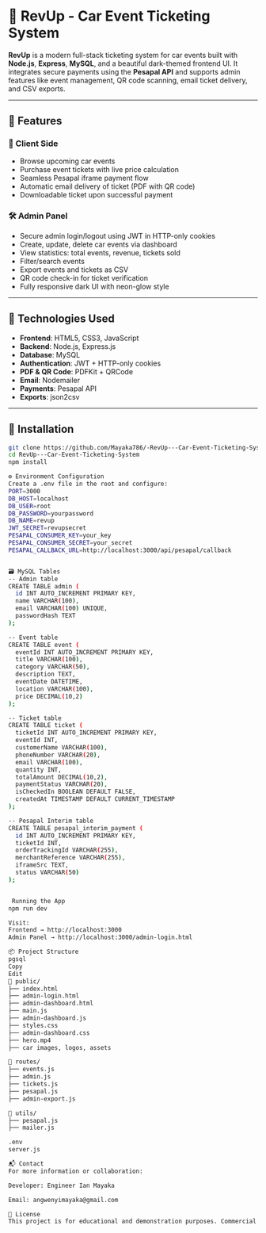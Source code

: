 # 🚗 RevUp - Car Event Ticketing System

**RevUp** is a modern full-stack ticketing system for car events built with **Node.js**, **Express**, **MySQL**, and a beautiful dark-themed frontend UI. It integrates secure payments using the **Pesapal API** and supports admin features like event management, QR code scanning, email ticket delivery, and CSV exports.

---

## 🔧 Features

### 🎫 Client Side
- Browse upcoming car events
- Purchase event tickets with live price calculation
- Seamless Pesapal iframe payment flow
- Automatic email delivery of ticket (PDF with QR code)
- Downloadable ticket upon successful payment

### 🛠️ Admin Panel
- Secure admin login/logout using JWT in HTTP-only cookies
- Create, update, delete car events via dashboard
- View statistics: total events, revenue, tickets sold
- Filter/search events
- Export events and tickets as CSV
- QR code check-in for ticket verification
- Fully responsive dark UI with neon-glow style

---

## 🧾 Technologies Used

- **Frontend**: HTML5, CSS3, JavaScript
- **Backend**: Node.js, Express.js
- **Database**: MySQL
- **Authentication**: JWT + HTTP-only cookies
- **PDF & QR Code**: PDFKit + QRCode
- **Email**: Nodemailer
- **Payments**: Pesapal API
- **Exports**: json2csv

---

## 🚀 Installation

```bash
git clone https://github.com/Mayaka786/-RevUp---Car-Event-Ticketing-System.git
cd RevUp---Car-Event-Ticketing-System
npm install

⚙️ Environment Configuration
Create a .env file in the root and configure:
PORT=3000
DB_HOST=localhost
DB_USER=root
DB_PASSWORD=yourpassword
DB_NAME=revup
JWT_SECRET=revupsecret
PESAPAL_CONSUMER_KEY=your_key
PESAPAL_CONSUMER_SECRET=your_secret
PESAPAL_CALLBACK_URL=http://localhost:3000/api/pesapal/callback


🗃️ MySQL Tables
-- Admin table
CREATE TABLE admin (
  id INT AUTO_INCREMENT PRIMARY KEY,
  name VARCHAR(100),
  email VARCHAR(100) UNIQUE,
  passwordHash TEXT
);

-- Event table
CREATE TABLE event (
  eventId INT AUTO_INCREMENT PRIMARY KEY,
  title VARCHAR(100),
  category VARCHAR(50),
  description TEXT,
  eventDate DATETIME,
  location VARCHAR(100),
  price DECIMAL(10,2)
);

-- Ticket table
CREATE TABLE ticket (
  ticketId INT AUTO_INCREMENT PRIMARY KEY,
  eventId INT,
  customerName VARCHAR(100),
  phoneNumber VARCHAR(20),
  email VARCHAR(100),
  quantity INT,
  totalAmount DECIMAL(10,2),
  paymentStatus VARCHAR(20),
  isCheckedIn BOOLEAN DEFAULT FALSE,
  createdAt TIMESTAMP DEFAULT CURRENT_TIMESTAMP
);

-- Pesapal Interim table
CREATE TABLE pesapal_interim_payment (
  id INT AUTO_INCREMENT PRIMARY KEY,
  ticketId INT,
  orderTrackingId VARCHAR(255),
  merchantReference VARCHAR(255),
  iframeSrc TEXT,
  status VARCHAR(50)
);


 Running the App
npm run dev

Visit:
Frontend → http://localhost:3000
Admin Panel → http://localhost:3000/admin-login.html

📦 Project Structure
pgsql
Copy
Edit
📁 public/
├── index.html
├── admin-login.html
├── admin-dashboard.html
├── main.js
├── admin-dashboard.js
├── styles.css
├── admin-dashboard.css
├── hero.mp4
├── car images, logos, assets

📁 routes/
├── events.js
├── admin.js
├── tickets.js
├── pesapal.js
├── admin-export.js

📁 utils/
├── pesapal.js
├── mailer.js

.env
server.js

📬 Contact
For more information or collaboration:

Developer: Engineer Ian Mayaka

Email: angwenyimayaka@gmail.com

📄 License
This project is for educational and demonstration purposes. Commercial usage requires explicit permission.

